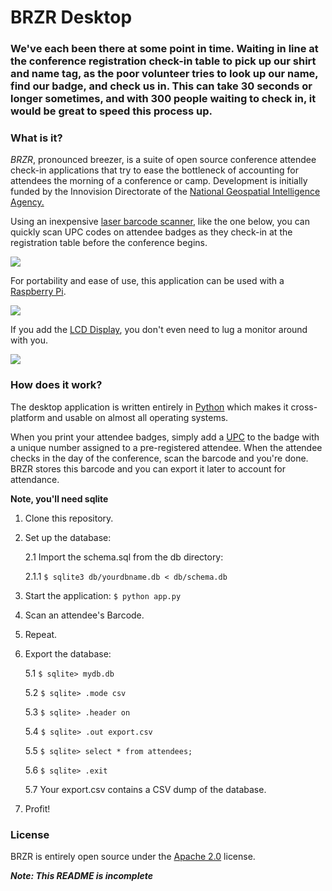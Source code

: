 # BRZR Desktop

### We've each been there at some point in time. Waiting in line at the conference registration check-in table to pick up our shirt and name tag, as the poor volunteer tries to look up our name, find our badge, and check us in. This can take 30 seconds or longer sometimes, and with 300 people waiting to check in, it would be great to speed this process up.

### What is it?

_BRZR_, pronounced breezer, is a suite of open source conference attendee check-in applications that try to ease the bottleneck of accounting for attendees the morning of a conference or camp. Development is initially funded by the Innovision Directorate of the [National Geospatial Intelligence Agency.](http://www.nga.mil)

Using an inexpensive [laser barcode scanner](http://www.amazon.com/gp/product/B003OUQ174/ref=oh_details_o02_s01_i00?ie=UTF8&psc=1), like the one below, you can quickly scan UPC codes on attendee badges as they check-in at the registration table before the conference begins.

![](http://ecx.images-amazon.com/images/I/31jZezFndXL._SX385_.jpg)

For portability and ease of use, this application can be used with a [Raspberry Pi](http://raspberrypi.org).

![](http://upload.wikimedia.org/wikipedia/commons/thumb/3/3d/RaspberryPi.jpg/320px-RaspberryPi.jpg)

If you add the [LCD Display](http://www.adafruit.com/products/1110), you don't even need to lug a monitor around with you. 

![](http://www.adafruit.com/images/medium/1110_MED.jpg)

### How does it work?

The desktop application is written entirely in [Python](http://python.org) which makes it cross-platform and usable on almost all operating systems.

When you print your attendee badges, simply add a [UPC](http://en.wikipedia.org) to the badge with a unique number assigned to a pre-registered attendee. When the attendee checks in the day of the conference, scan the barcode and you're done. BRZR stores this barcode and you can export it later to account for attendance.

**Note, you'll need sqlite**

1. Clone this repository.

2. Set up the database:
    
    2.1 Import the schema.sql from the db directory:
    
    2.1.1  `$ sqlite3 db/yourdbname.db < db/schema.db`

2. Start the application: `$ python app.py`

3. Scan an attendee's Barcode.

4. Repeat.

5. Export the database:
    
    5.1 `$ sqlite> mydb.db`  
    
    5.2 `$ sqlite> .mode csv`
    
    5.3 `$ sqlite> .header on`
    
    5.4 `$ sqlite> .out export.csv`
    
    5.5 `$ sqlite> select * from attendees;`
    
    5.6 `$ sqlite> .exit`
    
    5.7 Your export.csv contains a CSV dump of the database.

6. Profit! 

### License

BRZR is entirely open source under the [Apache 2.0](http://www.apache.org/licenses/LICENSE-2.0.html) license.

***Note: This README is incomplete***

 
